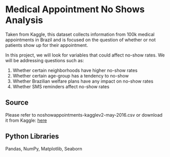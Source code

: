 # Medical Appointment No Shows Analysis
Taken from Kaggle, this dataset collects information from 100k medical appointments in Brazil and is focused on the question of whether or not patients show up for their appointment.

In this project, we will look for variables that could affect no-show rates. We will be addressing questions such as:

1. Whether certain neighborhoods have higher no-show rates
2. Whether certain age-group has a tendency to no-show
3. Whether Brazilian welfare plans have any impact on no-show rates
4. Whether SMS reminders affect no-show rates

## Source
Please refer to noshowappointments-kagglev2-may-2016.csv or download it from Kaggle: [here](https://www.kaggle.com/joniarroba/noshowappointments)

## Python Libraries
Pandas, NumPy, Matplotlib, Seaborn
